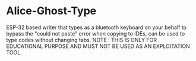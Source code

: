 # Alice-Ghost-Type
ESP-32 based writer that types as a bluetooth keyboard on your behalf to bypass the "could not paste" error when copying to IDEs, can be used to type codes without changing tabs. NOTE : THIS IS ONLY FOR EDUCATIONAL PURPOSE AND MUST NOT BE USED AS AN EXPLOITATION TOOL.

